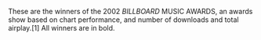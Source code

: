 These are the winners of the 2002 _BILLBOARD_ MUSIC AWARDS, an awards show based on chart performance, and number of downloads and total airplay.[1] All winners are in bold.
